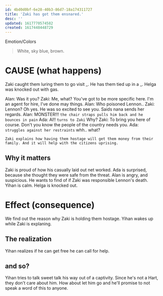 ```yaml
---
id: 4bd0d0bf-6e28-40b3-86d7-18a174311727
title: 'Zaki has got them ensnared.'
desc: ''
updated: 1617770574582
created: 1617448448729
---
```

Emotion/Colors
> White, sky blue, brown.

# CAUSE (what happens)
Zaki caught them luring them to go visit _. He has them tied up in a _. Helga was knocked out with gas.

Alan: Was it you?
Zaki: Me, what? You've got to be more specific here. I'm an agent for hire, I've done may things.
Alan: Who poisoned Lennon..
Zaki: Lennon? Oh yes. He was so excited to see you. Saids nana sends her regards.
Alan: MONSTER!!! `the chair straps pulls him back and he bounces in pain`
Ada: Al!! `turns to Zaki` Why?
Zaki: To bring you here of course. Don't you know the people of the country needs you.
Ada: `struggles against her restraints` whh.. what?

`Zaki explains how having them hostage will get them money from their family. And it will help with the citizens uprising.`

##  Why it matters
Zaki is proud of how his casually laid out net worked.
Ada is surprised, because she thought they were safe from the threat.
Alan is angry, and suspicious. He wants to find of if Zaki was responsible Lennon's death.
Yihan is calm.
Helga is knocked out.

# Effect (consequence)
 
We find out the reason why Zaki is holding them hostage.
Yihan wakes up while Zaki is explaning.

## The realization
Yihan realizes if he can get free he can call for help.

## and so?
Yihan tries to talk sweet talk his way out of a captivity. Since he's not a Hart, they don't care about him. How about let him go and he'll promise to not speak a word of this to anyone.